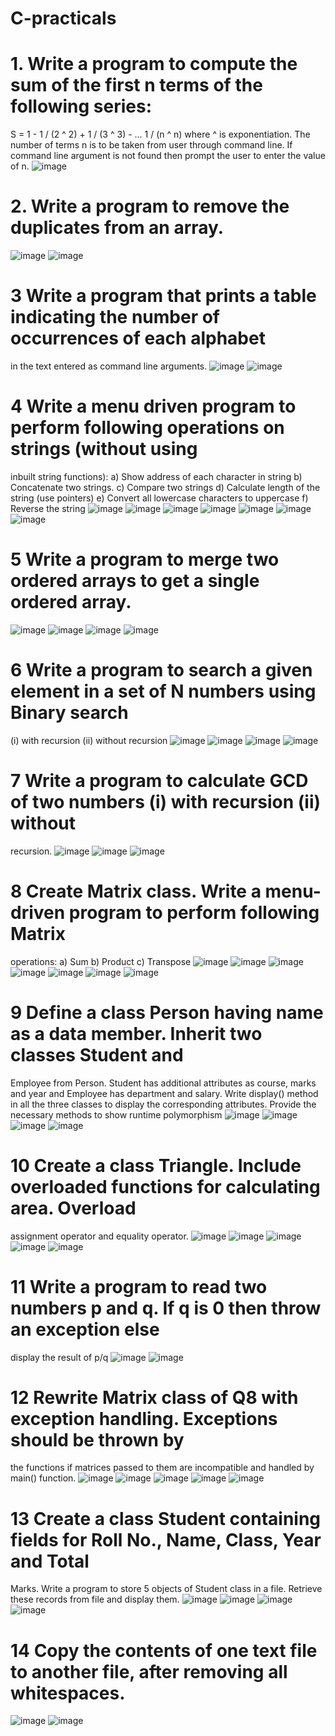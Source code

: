 # C-practicals
# 1. Write a program to compute the sum of the first n terms of the following series:
S = 1 - 1 / (2 ^ 2) + 1 / (3 ^ 3) - ... 1 / (n ^ n)
where ^ is exponentiation.
The number of terms n is to be taken from user through command line. If command line argument is not found then prompt the user to enter the value of n.
![image](https://github.com/user-attachments/assets/e04994a5-0e69-4cc0-817e-b64bc3821b89)
# 2. Write a program to remove the duplicates from an array.
![image](https://github.com/user-attachments/assets/479d6d75-4f86-4b37-918c-162f5bd7a924)
![image](https://github.com/user-attachments/assets/d210c507-9038-4fcd-8141-e6b3cb560a0d)
# 3 Write a program that prints a table indicating the number of occurrences of each alphabet 
in the text entered as command line arguments. 
![image](https://github.com/user-attachments/assets/c349bf09-f670-4670-8696-57a8f22cc37d)
![image](https://github.com/user-attachments/assets/1e0ea7a8-a89f-4146-9336-66f8388b29f6)
# 4 Write a menu driven program to perform following operations on strings (without using 
inbuilt string functions): 
a) Show address of each character in string 
b) Concatenate two strings. 
c) Compare two strings 
d) Calculate length of the string (use pointers) 
e) Convert all lowercase characters to uppercase 
f) Reverse the string
![image](https://github.com/user-attachments/assets/1c214d8f-68d8-408a-b765-f0fd107ee7a5)
![image](https://github.com/user-attachments/assets/ac53a3ed-56f0-4fa0-9faa-0418e87e5220)
![image](https://github.com/user-attachments/assets/efbb23b0-a357-41ab-86d5-542d79f9c4c7)
![image](https://github.com/user-attachments/assets/dd2eb3d8-ed0f-4bb4-a38c-d627f999603d)
![image](https://github.com/user-attachments/assets/11a1ab77-1dad-4545-9d28-b51ccc579688)
![image](https://github.com/user-attachments/assets/5e751968-9ab1-4825-8753-791253a39289)
![image](https://github.com/user-attachments/assets/2e459474-caa3-4b33-89ca-ff793af2470b)
#  5 Write a program to merge two ordered arrays to get a single ordered array.
![image](https://github.com/user-attachments/assets/1d2bcff8-43bc-47ac-bd89-7817da5c9743)
![image](https://github.com/user-attachments/assets/26773d1a-6b35-48b3-9270-6f806379fad9)
![image](https://github.com/user-attachments/assets/c699d082-7032-4baf-a07e-c28cbe172796)
![image](https://github.com/user-attachments/assets/e66c03db-8eea-4d3b-b0c9-513cab461368)
# 6 Write a program to search a given element in a set of N numbers using Binary search 
(i) with recursion (ii) without recursion
![image](https://github.com/user-attachments/assets/d029ebbb-3cc3-4a22-88e3-8a6c7476ec94)
![image](https://github.com/user-attachments/assets/78406333-ca01-4163-93aa-12038d177e6a)
![image](https://github.com/user-attachments/assets/f4b8f4f6-bd48-47e9-b22f-e43f8a41efec)
![image](https://github.com/user-attachments/assets/13dfabfa-42d2-4406-a0ff-dcba9553dfd9)
# 7 Write a program to calculate GCD of two numbers (i) with recursion (ii) without 
recursion.
![image](https://github.com/user-attachments/assets/a122efb3-f3a7-48a7-9480-ec7a8aff0abb)
![image](https://github.com/user-attachments/assets/7c7b5766-8908-4e6a-bbf0-1ae1973adcd9)
![image](https://github.com/user-attachments/assets/219321f9-bdbb-44db-9050-a9ba0076a148)
# 8 Create Matrix class. Write a menu-driven program to perform following Matrix 
operations: 
a) Sum 
b) Product 
c) Transpose
![image](https://github.com/user-attachments/assets/dbe9ae6a-098e-451d-8fec-d3083d8a66fd)
![image](https://github.com/user-attachments/assets/5d6f2046-075e-43be-aa88-ef5ca5dda990)
![image](https://github.com/user-attachments/assets/9dd6f42c-4f3e-419a-af70-97f9377eea67)
![image](https://github.com/user-attachments/assets/de8db8e9-3736-400e-98e1-b5417a694410)
![image](https://github.com/user-attachments/assets/2033c820-6892-4a9f-9abb-7a2eae4d7f51)
![image](https://github.com/user-attachments/assets/c4241a8b-b18e-4d5e-8232-43486859e5ac)
![image](https://github.com/user-attachments/assets/65958595-5ec3-4a69-8541-f3836b464e4d)
# 9 Define a class Person having name as a data member. Inherit two classes Student and 
Employee from Person. Student has additional attributes as course, marks and year and 
Employee has department and salary. Write display() method in all the three classes to 
display the corresponding attributes. Provide the necessary methods to show runtime 
polymorphism
![image](https://github.com/user-attachments/assets/56610e0a-41a9-49c2-a220-66f0e882c393)
![image](https://github.com/user-attachments/assets/2b629b12-7417-4afa-bc4a-280ef4b0d9a7)
![image](https://github.com/user-attachments/assets/dd5388eb-4bbe-440e-9dbe-90212605ef38)
![image](https://github.com/user-attachments/assets/ed714c60-e4a8-4536-8954-b880cb62c80b)
# 10 Create a class Triangle. Include overloaded functions for calculating area. Overload 
assignment operator and equality operator. 
![image](https://github.com/user-attachments/assets/acba0a8b-4560-4da1-8b5b-3262c2d3a5da)
![image](https://github.com/user-attachments/assets/76b395e8-e290-428b-94a2-1d40368b9f5c)
![image](https://github.com/user-attachments/assets/8cc24073-430e-4887-ab16-59a1ae82a82a)
![image](https://github.com/user-attachments/assets/4777ba59-9d5e-4ee2-a57e-f2c55b5e58de)
![image](https://github.com/user-attachments/assets/cd383a01-868d-455e-905c-f2432bf070de)
# 11 Write a program to read two numbers p and q. If q is 0 then throw an exception else 
display the result of p/q
![image](https://github.com/user-attachments/assets/3bcb3eeb-6a97-49f2-a0ae-e773cfdbd04b)
![image](https://github.com/user-attachments/assets/6ed34789-8222-4819-8e22-5e34d15c6a7b)
# 12  Rewrite Matrix class of Q8 with exception handling. Exceptions should be thrown by 
the functions if matrices passed to them are incompatible and handled by main() function.
![image](https://github.com/user-attachments/assets/615f4acf-2033-433f-83c6-9a6abc8c9326)
![image](https://github.com/user-attachments/assets/4983d268-e287-46a7-a579-ed4f1ddc0bb9)
![image](https://github.com/user-attachments/assets/9c784560-f0ad-4c5a-801e-d2a44f14a3d9)
![image](https://github.com/user-attachments/assets/8be0de4a-c8b7-4221-9f8f-8dcc56d9cf0d)
![image](https://github.com/user-attachments/assets/4d2dd63f-e666-44aa-83b0-d82b104acb61)
# 13 Create a class Student containing fields for Roll No., Name, Class, Year and Total 
Marks. Write a program to store 5 objects of Student class in a file. Retrieve these records 
from file and display them. 
![image](https://github.com/user-attachments/assets/e5988d17-8ef1-42b3-982e-32b37b866da4)
![image](https://github.com/user-attachments/assets/486433a1-20f8-4cdf-a260-553e9ca4b190)
![image](https://github.com/user-attachments/assets/68f152f2-6f97-49f5-9c0c-6d8526811490)
![image](https://github.com/user-attachments/assets/5ed9b88b-5cd3-46e3-a7e2-fa5f8b48cf7d)
# 14  Copy the contents of one text file to another file, after removing all whitespaces.
![image](https://github.com/user-attachments/assets/cb57c395-413d-4f45-8086-eace6f5c108d)
![image](https://github.com/user-attachments/assets/271e9379-c7cf-4cb6-aa27-f99bf2403844)








